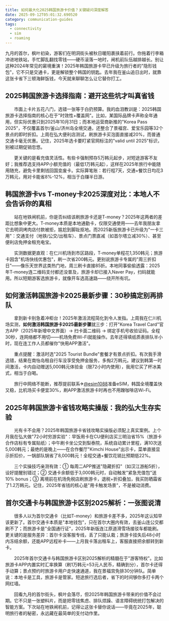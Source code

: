 ```yaml
---
title: 如何最大化2025韩国旅游卡价值？关键疑问深度解答
date: 2025-09-12T05:01:32.690520
category: communication-guides
tags:
  - connectivity
  - sim
  - roaming
---
```


九月的首尔，枫叶初染，游客们在明洞街头被秋日暖阳裹挟着前行。你拖着行李箱冲进地铁站，手忙脚乱翻找零钱——硬币滚落一地时，闸机前队伍越排越长。别让这种2024年常见的窘境重演！2025年韩国旅游卡早已升级为旅行者的"隐形钱包"，它不只是交通卡，更是解锁整个韩国的钥匙。去年我在釜山追日出时，就靠这张卡省下三顿海鲜饭钱，今天就来聊聊怎么让它替你打工。

## 2025韩国旅游卡选择指南：避开这些坑才叫真省钱

　　市面上卡片五花八门，选错一张等于白扔预算。我的血泪教训是：2025韩国旅游卡选择指南的核心在于"时效性+覆盖网"。比如，某国际品牌卡声称全年通用，但实际优惠只到2025年10月31日；而本地运营商新推的"Korea Pass 2025"，不仅覆盖首尔/釜山/济州岛全境交通，还整合了景福宫、爱宝乐园等32个景点的即时折扣。上周在弘大便利店测试，刷旅游卡买泡面直接减20%，而普通交通卡毫无优惠。记住，2025年选卡要盯紧官网标注的"valid until 2025"标识，别被过期促销忽悠。

　　更关键的是看充值灵活性。有些卡强制预存5万韩元起步，对短途游客不友好；我推荐选支持APP小额充值的（最低1万韩元起），这样在2025年旅行中能随用随充，避免卡里剩钱回国变废卡。实际算笔账：若行程7天，交通+餐饮日均花3万韩元，用对卡能省8%-12%，相当于白赚半日游。

## 韩国旅游卡vs T-money卡2025深度对比：本地人不会告诉你的真相

　　站在地铁闸机前，你是否纠结该刷旅游卡还是T-money？2025年这两者的差距比想象中更大。T-money本质是本地通勤卡，仅限交通使用——去年我朋友拿它去明洞烤肉店付款被拒，尴尬到脚趾抠地。而2025新版旅游卡已升级为"一卡三用"：交通支付（地铁/公交/出租车）、景点门票直减（如首尔塔立减30%）、甚至便利店免押金租充电宝。

　　实测数据更直观：在仁川机场到市区路段，T-money单程花1,350韩元；旅游卡因含"机场快线优惠包"，刷一次省200韩元。更别说旅游卡专属的"周三折扣日"——像乐天世界这类热门地，周三刷卡直接85折。本地同事偷偷透露：2025年T-money连二维码支付都还没普及，旅游卡却已接入Naver Pay，扫码就能用。所以短期游客选旅游卡，就像开车选高速路——绕开所有坑。

## 如何激活韩国旅游卡2025最新步骤：30秒搞定别再排队

　　拿到新卡别急着冲柜台！2025年激活流程简化到令人发指。上周我在仁川机场实测，**如何激活韩国旅游卡2025最新步骤**就三步：打开"Korea Travel Card"官方APP（2025年新增中文界面）→ 扫卡面二维码 → 绑定手机号收验证码。全程30秒，连网络都不用切——机场免费Wi-Fi就能操作。去年还得填纸质表排队半小时，现在连工作人员都催你"快用APP激活"。

　　重点提醒：激活时选"2025 Tourist Bundle"套餐才有景点折扣。有次我手滑选错，结果在南怡岛租自行车没享受免押金服务，多掏2万韩元。建议到韩第一时间激活，卡内自动赠送5,000韩元体验金（限72小时内使用），我用它买了杯冰美式，相当于白喝。

　　旅行中网络不能断，推荐提前联系✈[@esim1088](https://t.me/s/esim1088)准备eSIM，韩国全境覆盖快又稳，比机场买卡便宜30%，刷APP激活旅游卡时再也不用蹭咖啡店Wi-Fi。

## 2025年韩国旅游卡省钱攻略实操版：我的弘大生存实验

　　光有卡不会用？2025年韩国旅游卡省钱攻略实操版必须配上真实案例。上个月我在弘大做"72小时穷游实验"：早饭用卡在CU便利店买三明治省15%（旅游卡合作店标有专属贴纸）；中午刷卡坐公交到梨泰院，系统自动累计里程，满10次送5,000韩元；最绝的是晚上——在合作餐厅"Kimchi House"出示卡，菜单直接显示折扣价，一锅部队锅省了8,000韩元！全程交通+餐饮花销比预期低22%。

　　三个实操技巧亲测有效：① 每周二APP推送"隐藏折扣"（如汉江游船5折），设好提醒别错过；② 交通卡余额低于3,000韩元时，自动触发"紧急充值包"送10% bonus；③ 离境前在机场免税店刷旅游卡，退税+折扣叠加，我买防晒霜省了1.2万韩元。记住，2025年省钱的核心是"用卡触发场景"，不是被动消费。

## 首尔交通卡与韩国旅游卡区别2025解析：一张图说清

　　很多人以为首尔交通卡（比如T-money）和旅游卡差不多，2025年这认知早该更新了。首尔交通卡本质是"本地钱包"，只在首尔大圈内有效，去釜山连公交都刷不了；而旅游卡是"全国通行证"，2025年新版连江原道滑雪场接驳车都能刷。更关键的是服务差异：首尔卡没客服专线，丢了只能认栽；旅游卡挂失后48小时内冻结余额，还能APP远程补卡——上月我卡落出租车上，客服直接把余额转到新卡。

　　2025年首尔交通卡与韩国旅游卡区别2025解析的精髓在于"游客特权"。比如旅游卡APP内置实时汇率换算（刷1万韩元=53元人民币，精确到分），首尔卡还得手动算；景点预约时旅游卡用户走快速通道，我在景福宫免排30分钟队。简单说：本地卡是工具，旅游卡是管家。短途旅行选后者，省下的时间够你多打卡两个网红墙。

　　回看九月的首尔街头，枫叶会落尽，但2025年韩国旅游卡带来的价值不会过期。它不只是一张塑料片，而是把零钱焦虑、排队烦躁、语言障碍统统打包解决的智能方案。下次站在地铁闸机前，记得让这张卡替你说话——毕竟在2025年，聪明旅行者的秘密，永远藏在最简单的支付动作里。
